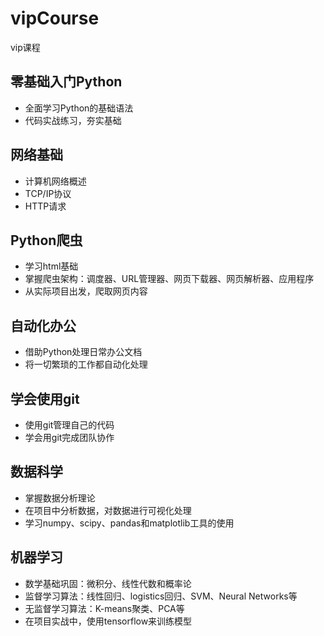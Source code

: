 # vipCourse
vip课程

## 零基础入门Python
* 全面学习Python的基础语法
* 代码实战练习，夯实基础

## 网络基础
* 计算机网络概述
* TCP/IP协议
* HTTP请求

## Python爬虫
* 学习html基础
* 掌握爬虫架构：调度器、URL管理器、网页下载器、网页解析器、应用程序
* 从实际项目出发，爬取网页内容

## 自动化办公
* 借助Python处理日常办公文档
* 将一切繁琐的工作都自动化处理

## 学会使用git
* 使用git管理自己的代码
* 学会用git完成团队协作

## 数据科学
* 掌握数据分析理论
* 在项目中分析数据，对数据进行可视化处理
* 学习numpy、scipy、pandas和matplotlib工具的使用

## 机器学习
* 数学基础巩固：微积分、线性代数和概率论
* 监督学习算法：线性回归、logistics回归、SVM、Neural Networks等
* 无监督学习算法：K-means聚类、PCA等
* 在项目实战中，使用tensorflow来训练模型
